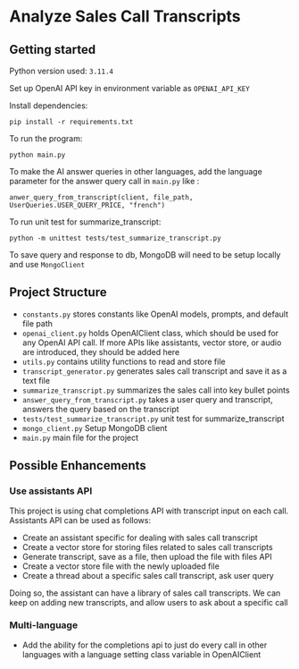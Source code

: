 # Analyze Sales Call Transcripts

## Getting started

Python version used: `3.11.4`

Set up OpenAI API key in environment variable as `OPENAI_API_KEY`

Install dependencies:

```
pip install -r requirements.txt
```

To run the program:

```
python main.py
```

To make the AI answer queries in other languages, add the language parameter for the answer query call in `main.py` like :

```
anwer_query_from_transcript(client, file_path, UserQueries.USER_QUERY_PRICE, "french")
```

To run unit test for summarize_transcript:

```
python -m unittest tests/test_summarize_transcript.py
```

To save query and response to db, MongoDB will need to be setup locally and use `MongoClient`

## Project Structure

- `constants.py` stores constants like OpenAI models, prompts, and default file path
- `openai_client.py` holds OpenAIClient class, which should be used for any OpenAI API call. If more APIs like assistants, vector store, or audio are introduced, they should be added here
- `utils.py` contains utility functions to read and store file
- `transcript_generator.py` generates sales call transcript and save it as a text file
- `summarize_transcript.py` summarizes the sales call into key bullet points
- `answer_query_from_transcript.py` takes a user query and transcript, answers the query based on the transcript
- `tests/test_summarize_transcript.py` unit test for summarize_transcript
- `mongo_client.py` Setup MongoDB client
- `main.py` main file for the project

## Possible Enhancements

### Use assistants API

This project is using chat completions API with transcript input on each call. Assistants API can be used as follows:

- Create an assistant specific for dealing with sales call transcript
- Create a vector store for storing files related to sales call transcripts
- Generate transcript, save as a file, then upload the file with files API
- Create a vector store file with the newly uploaded file
- Create a thread about a specific sales call transcript, ask user query

Doing so, the assistant can have a library of sales call transcripts. We can keep on adding new transcripts, and allow users to ask about a specific call

### Multi-language

- Add the ability for the completions api to just do every call in other languages with a language setting class variable in OpenAIClient

